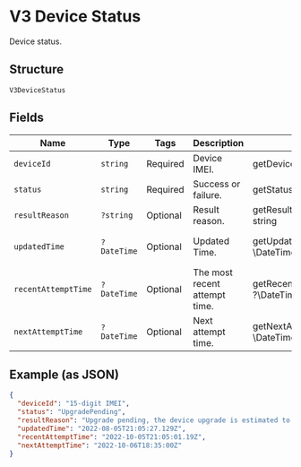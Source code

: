 
# V3 Device Status

Device status.

## Structure

`V3DeviceStatus`

## Fields

| Name | Type | Tags | Description | Getter | Setter |
|  --- | --- | --- | --- | --- | --- |
| `deviceId` | `string` | Required | Device IMEI. | getDeviceId(): string | setDeviceId(string deviceId): void |
| `status` | `string` | Required | Success or failure. | getStatus(): string | setStatus(string status): void |
| `resultReason` | `?string` | Optional | Result reason. | getResultReason(): ?string | setResultReason(?string resultReason): void |
| `updatedTime` | `?DateTime` | Optional | Updated Time. | getUpdatedTime(): ?\DateTime | setUpdatedTime(?\DateTime updatedTime): void |
| `recentAttemptTime` | `?DateTime` | Optional | The most recent attempt time. | getRecentAttemptTime(): ?\DateTime | setRecentAttemptTime(?\DateTime recentAttemptTime): void |
| `nextAttemptTime` | `?DateTime` | Optional | Next attempt time. | getNextAttemptTime(): ?\DateTime | setNextAttemptTime(?\DateTime nextAttemptTime): void |

## Example (as JSON)

```json
{
  "deviceId": "15-digit IMEI",
  "status": "UpgradePending",
  "resultReason": "Upgrade pending, the device upgrade is estimated to be scheduled for 06 Oct 22 18:05 UTC",
  "updatedTime": "2022-08-05T21:05:27.129Z",
  "recentAttemptTime": "2022-10-05T21:05:01.19Z",
  "nextAttemptTime": "2022-10-06T18:35:00Z"
}
```


